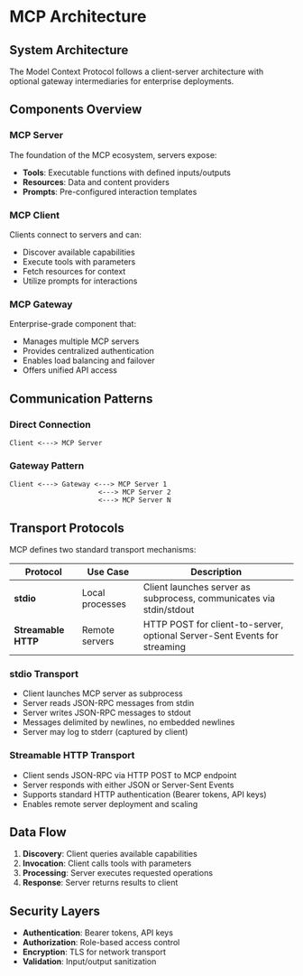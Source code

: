# MCP Architecture

## System Architecture

The Model Context Protocol follows a client-server architecture with optional gateway intermediaries for enterprise deployments.

## Components Overview

### MCP Server
The foundation of the MCP ecosystem, servers expose:
- **Tools**: Executable functions with defined inputs/outputs
- **Resources**: Data and content providers
- **Prompts**: Pre-configured interaction templates

### MCP Client
Clients connect to servers and can:
- Discover available capabilities
- Execute tools with parameters
- Fetch resources for context
- Utilize prompts for interactions

### MCP Gateway
Enterprise-grade component that:
- Manages multiple MCP servers
- Provides centralized authentication
- Enables load balancing and failover
- Offers unified API access

## Communication Patterns

### Direct Connection
```
Client <---> MCP Server
```

### Gateway Pattern
```
Client <---> Gateway <---> MCP Server 1
                      <---> MCP Server 2
                      <---> MCP Server N
```

## Transport Protocols

MCP defines two standard transport mechanisms:

| Protocol | Use Case | Description |
|----------|----------|-------------|
| **stdio** | Local processes | Client launches server as subprocess, communicates via stdin/stdout |
| **Streamable HTTP** | Remote servers | HTTP POST for client-to-server, optional Server-Sent Events for streaming |

### stdio Transport
- Client launches MCP server as subprocess
- Server reads JSON-RPC messages from stdin
- Server writes JSON-RPC messages to stdout
- Messages delimited by newlines, no embedded newlines
- Server may log to stderr (captured by client)

### Streamable HTTP Transport  
- Client sends JSON-RPC via HTTP POST to MCP endpoint
- Server responds with either JSON or Server-Sent Events
- Supports standard HTTP authentication (Bearer tokens, API keys)
- Enables remote server deployment and scaling

## Data Flow

1. **Discovery**: Client queries available capabilities
2. **Invocation**: Client calls tools with parameters
3. **Processing**: Server executes requested operations
4. **Response**: Server returns results to client

## Security Layers

- **Authentication**: Bearer tokens, API keys
- **Authorization**: Role-based access control
- **Encryption**: TLS for network transport
- **Validation**: Input/output sanitization